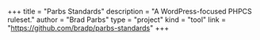 +++
title = "Parbs Standards"
description = "A WordPress-focused PHPCS ruleset."
author = "Brad Parbs"
type = "project"
kind = "tool"
link = "https://github.com/bradp/parbs-standards"
+++
